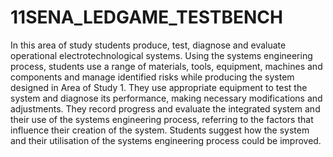 # 11SENA_LEDGAME_TESTBENCH

In this area of study students produce, test, diagnose and evaluate operational electrotechnological systems. Using
the systems engineering process, students use a range of materials, tools, equipment, machines and components
and manage identified risks while producing the system designed in Area of Study 1. They use appropriate equipment
to test the system and diagnose its performance, making necessary modifications and adjustments. They record
progress and evaluate the integrated system and their use of the systems engineering process, referring to the
factors that influence their creation of the system. Students suggest how the system and their utilisation of the
systems engineering process could be improved.
